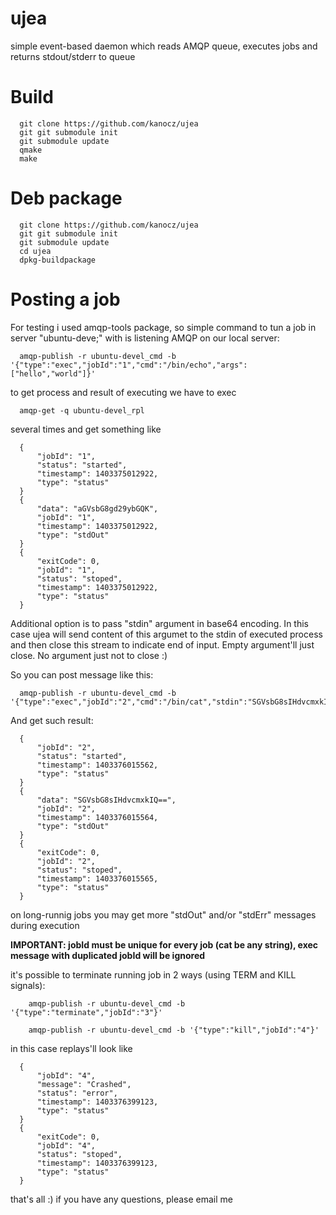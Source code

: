ujea
============

  simple event-based daemon which reads AMQP queue, executes jobs and returns stdout/stderr to queue


Build
=====
```
  git clone https://github.com/kanocz/ujea
  git git submodule init
  git submodule update
  qmake
  make
```

Deb package
===========
```
  git clone https://github.com/kanocz/ujea
  git git submodule init
  git submodule update
  cd ujea
  dpkg-buildpackage
```

Posting a job
=============

  For testing i used amqp-tools package, so simple command to tun a job in server "ubuntu-deve;" with is listening AMQP on our local server:
```
  amqp-publish -r ubuntu-devel_cmd -b '{"type":"exec","jobId":"1","cmd":"/bin/echo","args":["hello","world"]}'
```
  to get process and result of executing we have to exec
```
  amqp-get -q ubuntu-devel_rpl
```
  several times and get something like

```
  {
      "jobId": "1",
      "status": "started",
      "timestamp": 1403375012922,
      "type": "status"
  }
  {
      "data": "aGVsbG8gd29ybGQK",
      "jobId": "1",
      "timestamp": 1403375012922,
      "type": "stdOut"
  }
  {
      "exitCode": 0,
      "jobId": "1",
      "status": "stoped",
      "timestamp": 1403375012922,
      "type": "status"
  }
```

  Additional option is to pass "stdin" argument in base64 encoding. In this case ujea will send content of this argumet
 to the stdin of executed process and then close this stream to indicate end of input. Empty argument'll just close. No
 argument just not to close :)
  
  So you can post message like this:
```
  amqp-publish -r ubuntu-devel_cmd -b '{"type":"exec","jobId":"2","cmd":"/bin/cat","stdin":"SGVsbG8sIHdvcmxkIQ=="}'
```
  And get such result:
```
  {
      "jobId": "2",
      "status": "started",
      "timestamp": 1403376015562,
      "type": "status"
  }
  {
      "data": "SGVsbG8sIHdvcmxkIQ==",
      "jobId": "2",
      "timestamp": 1403376015564,
      "type": "stdOut"
  }
  {
      "exitCode": 0,
      "jobId": "2",
      "status": "stoped",
      "timestamp": 1403376015565,
      "type": "status"
  }
```
  on long-runnig jobs you may get more "stdOut" and/or "stdErr" messages during execution
  
  **IMPORTANT: jobId must be unique for every job (cat be any string), exec message with duplicated jobId will be ignored**
  
  it's possible to terminate running job in 2 ways (using TERM and KILL signals):
```
    amqp-publish -r ubuntu-devel_cmd -b '{"type":"terminate","jobId":"3"}'
```
```
    amqp-publish -r ubuntu-devel_cmd -b '{"type":"kill","jobId":"4"}'
```
  in this case replays'll look like
```
  {
      "jobId": "4",
      "message": "Crashed",
      "status": "error",
      "timestamp": 1403376399123,
      "type": "status"
  }
  {
      "exitCode": 0,
      "jobId": "4",
      "status": "stoped",
      "timestamp": 1403376399123,
      "type": "status"
  }
```
  that's all :) if you have any questions, please email me